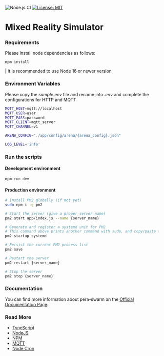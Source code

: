 ![Node.js CI](https://github.com/Pera-Swarm/e15-fyp-swarm-server/workflows/Node.js%20CI/badge.svg)
[![License: MIT](https://img.shields.io/badge/License-MIT-blue.svg)](https://opensource.org/licenses/MIT)

# Mixed Reality Simulator

### Requirements

Please install node dependencies as follows:

```
npm install
```

| It is recommended to use Node 16 or newer version

### Environment Variables

Please copy the _sample.env_ file and rename into _.env_ and complete the configurations for HTTP and MQTT

```bash
MQTT_HOST=mqtt://localhost
MQTT_USER=user
MQTT_PASS=password
MQTT_CLIENT=mqtt_server
MQTT_CHANNEL=v1

ARENA_CONFIG="./app/config/arena/{arena_config}.json"

LOG_LEVEL='info'
```

### Run the scripts

#### Development environment

```bash
npm run dev
```

#### Production environment

```bash
# Install PM2 globally (if not yet)
sudo npm i -g pm2

# Start the server (give a proper server name)
pm2 start app/index.js --name {server_name}

# Generate and register a systemd unit for PM2
# This command above prints another command with sudo, and copy/paste that into CLI
pm2 startup systemd

# Persist the current PM2 process list
pm2 save

# Restart the server
pm2 restart {server_name}

# Stop the server
pm2 stop {server_name}
```

### Documentation

You can find more information about pera-swarm on the [Official Documentation Page](https://pera-swarm.ce.pdn.ac.lk/docs/).

### Read More

- [TypeScript](https://www.typescriptlang.org/)
- [NodeJS](https://nodejs.org/)
- [NPM](https://www.npmjs.com/)
- [MQTT](https://github.com/mqttjs/MQTT.js)
- [Node Cron](https://github.com/merencia/node-cron)
